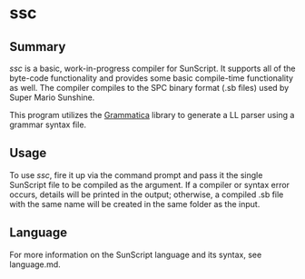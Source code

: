 # ssc

## Summary

_ssc_ is a basic, work-in-progress compiler for SunScript. It supports all of the byte-code functionality and provides some basic compile-time functionality as well. The compiler compiles to the SPC binary format (.sb files) used by Super Mario Sunshine.

This program utilizes the [Grammatica](http://grammatica.percederberg.net/) library to generate a LL parser using a grammar syntax file.

## Usage

To use _ssc_, fire it up via the command prompt and pass it the single SunScript file to be compiled as the argument. If a compiler or syntax error occurs, details will be printed in the output; otherwise, a compiled .sb file with the same name will be created in the same folder as the input.

## Language







For more information on the SunScript language and its syntax, see language.md.